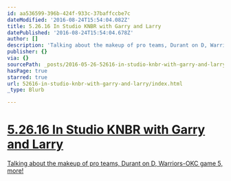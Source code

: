```yaml
---
id: aa536599-396b-424f-933c-37baffccbe7c
dateModified: '2016-08-24T15:54:04.082Z'
title: 5.26.16 In Studio KNBR with Garry and Larry
datePublished: '2016-08-24T15:54:04.678Z'
author: []
description: 'Talking about the makeup of pro teams, Durant on D, Warriors-OKC game 5, more!'
publisher: {}
via: {}
sourcePath: _posts/2016-05-26-52616-in-studio-knbr-with-garry-and-larry.md
hasPage: true
starred: true
url: 52616-in-studio-knbr-with-garry-and-larry/index.html
_type: Blurb

---
```

# [5.26.16 In Studio KNBR with Garry and Larry][0]

[Talking about the makeup of pro teams, Durant on D, Warriors-OKC game 5, more!][0]

[0]: https://audioboom.com/boos/4619928-5-26-kerry-keating-says-durant-would-be-dpoy-if-he-played-like-this-all-season?t=0